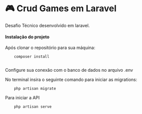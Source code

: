 # 🎮 Crud Games em Laravel
Desafio Técnico desenvolvido em laravel.

#### Instalação do projeto

Após clonar o repositório para sua máquina: 

```
    composer install
    
```
Configure sua conexão com o banco de dados no arquivo .env

No terminal insira o seguinte comando para iniciar as migrations:

```
    php artisan migrate
```

Para iniciar a API

```
    php artisan serve
```

